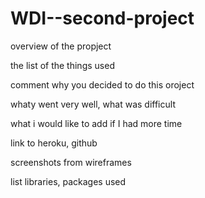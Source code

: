 # WDI--second-project

overview of the propject

the list of the things used

comment why you decided to do this oroject

whaty went very well, what was difficult

what i would like to add if I had more time

link to heroku, github

screenshots from wireframes

list libraries, packages used

##